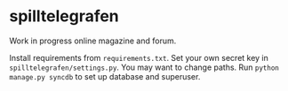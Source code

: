 spilltelegrafen
====

Work in progress online magazine and forum.

Install requirements from `requirements.txt`. Set your own secret key in `spilltelegrafen/settings.py`. You may want to change paths. Run `python manage.py syncdb` to set up database and superuser.
